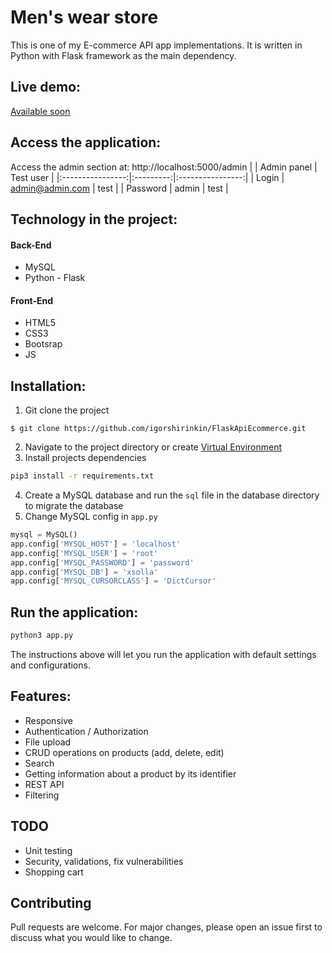 # Men's wear store
This is one of my E-commerce API app implementations. It is written in Python with Flask framework as the main dependency.  

Live demo:
-------------------
[Available soon](Available_soon)  

Access the application:
-------------------

Access the admin section at: http://localhost:5000/admin
|  | Admin panel | Test user |
|:----------------:|:---------:|:----------------:|
| Login | admin@admin.com | test |
| Password | admin | test |

Technology in the project:
-------------------
#### Back-End
- MySQL
- Python - Flask
#### Front-End
- HTML5
- CSS3
- Bootsrap
- JS

Installation:
-------------------
1. Git clone the project 
```
$ git clone https://github.com/igorshirinkin/FlaskApiEcommerce.git
```
2. Navigate to the project directory or create [Virtual Environment](https://docs.python.org/3/tutorial/venv.html)
3. Install projects dependencies
```bash
pip3 install -r requirements.txt
``` 
4. Create a MySQL database and run the `sql` file in the database directory to migrate the database
5. Change MySQL config in `app.py`  
```python
mysql = MySQL()
app.config['MYSQL_HOST'] = 'localhost'
app.config['MYSQL_USER'] = 'root'
app.config['MYSQL_PASSWORD'] = 'password'
app.config['MYSQL_DB'] = 'xsolla'
app.config['MYSQL_CURSORCLASS'] = 'DictCursor'

```
Run the application:
-------------------
```bash
python3 app.py
```
The instructions above will let you run the application with default settings and configurations.

Features:
-------------------
- Responsive
- Authentication / Authorization
- File upload
- CRUD operations on products (add, delete, edit)
- Search
- Getting information about a product by its identifier 
- REST API
- Filtering

TODO
-------------------
- Unit testing
- Security, validations, fix vulnerabilities
- Shopping cart

Contributing
-------------------
Pull requests are welcome. For major changes, please open an issue first to discuss what you would like to change.

